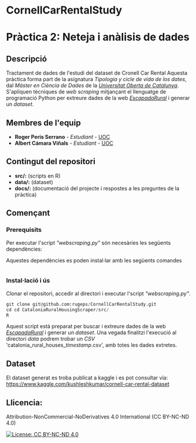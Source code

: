 # CornellCarRentalStudy
# Pràctica 2: Neteja i anàlisis de dades

## Descripció
Tractament de dades de l'estudi del dataset de Cronell Car Rental
Aquesta pràctica forma part de la asignatura _Tipología y cicle de vida de los dates_, dal *Màster en Ciència de Dades* de la *[Universitat Oberta de Catalunya](https://www.uoc.edu/)*. S'apliquen tècniques de _web scraping_ mitjançant el llenguatge de programació Python per extreure dades de la web [_EscapadaRural_](https://www.escapadarural.com/) i generar un _dataset_.

## Membres de l'equip

* **Roger Peris Serrano** - *Estudiant* - [UOC](https://www.uoc.edu)
* **Albert Cámara Viñals** - *Estudiant* - [UOC](https://www.uoc.edu)

## Contingut del repositori

* **src/:** (scripts en R)
* **data/:** (dataset)
* **docs/:** (documentació del projecte i respostes a les preguntes de la pràctica)

## Començant

### Prerequisits

Per executar l'script *"webscraping.py"* són necesàries les següents dependències:


Aquestes dependències es poden instal·lar amb les següents comandes

```R

```

### Instal·lació i ús

Clonar el repositori, accedir al directori i executar l'script *"webscraping.py"*.

```python
git clone git@github.com:rugeps/CornellCarRentalStudy.git
cd cd CataloniaRuralHousingScraper/src/
R 
```

Aquest script està preparat per buscar i extreure dades de la web [_EscapadaRural_](https://www.escapadarural.com/) i generar un _dataset_. Una vegada finalitzi l'execució al directori *data* podrem trobar un *CSV* 'catalonia_rural_houses_*timestamp*.csv', amb totes les dades extretes.  

## Dataset

El dataset generat es troba publicat a kaggle i es pot consultar vía:
https://www.kaggle.com/kushleshkumar/cornell-car-rental-dataset

## Llicencia: 

Attribution-NonCommercial-NoDerivatives 4.0 International (CC BY-NC-ND 4.0)

[![License: CC BY-NC-ND 4.0](https://img.shields.io/badge/License-CC%20BY--NC--ND%204.0-lightgrey.svg)](https://creativecommons.org/licenses/by-nc-nd/4.0/)
